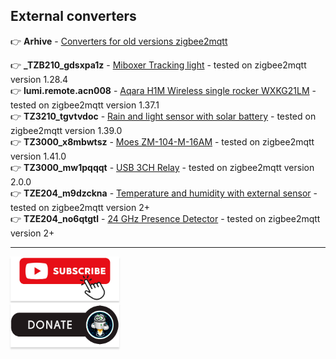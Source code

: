 ## External converters

:point_right: **Arhive** - [Converters for old versions zigbee2mqtt](https://github.com/kvazis/training/tree/master/z2m_converters)

:point_right: **_TZB210_gdsxpa1z** - [Miboxer Tracking light](https://raw.githubusercontent.com/kvazis/library/refs/heads/master/ext_converters/js/_TZB210_gdsxpa1z.js) - tested on zigbee2mqtt version 1.28.4    
:point_right: **lumi.remote.acn008** - [Aqara H1M Wireless single rocker WXKG21LM](https://raw.githubusercontent.com/kvazis/library/master/ext_converters/js/WXKG21LM.js) - tested on zigbee2mqtt version 1.37.1    
:point_right: **TZ3210_tgvtvdoc** - [Rain and light sensor with solar battery](https://raw.githubusercontent.com/kvazis/library/master/ext_converters/js/TS0207_rain_sensor.js) - tested on zigbee2mqtt version 1.39.0    
:point_right: **TZ3000_x8mbwtsz** - [Moes ZM-104-M-16AM](https://raw.githubusercontent.com/kvazis/library/master/ext_converters/js/TZ3000_x8mbwtsz.js) - tested on zigbee2mqtt version 1.41.0    
:point_right: **TZ3000_mw1pqqqt** - [USB 3CH Relay](https://raw.githubusercontent.com/kvazis/library/master/ext_converters/js/TZ3000_mw1pqqqt.js) - tested on zigbee2mqtt version 2.0.0    
:point_right: **TZE204_m9dzckna** - [Temperature and humidity with external sensor](https://raw.githubusercontent.com/kvazis/library/master/ext_converters/js/TZE204_m9dzckn.js) - tested on zigbee2mqtt version 2+    
:point_right: **TZE204_no6qtgtl** - [24 GHz Presence Detector](https://raw.githubusercontent.com/kvazis/library/master/ext_converters/js/_TZE204_no6qtgtl.js) - tested on zigbee2mqtt version 2+    

____
<a href="https://www.youtube.com/channel/UCcq9onYHbs6go3kDpfBoqhg?sub_confirmation=1" target="_blank"><img src="https://raw.githubusercontent.com/kvazis/library/master/img/subscribe.png" alt="Subscribe" style="height: 71px !important;width: 174px !important;box-shadow: 0px 3px 2px 0px rgba(190, 190, 190, 0.5) !important;-webkit-box-shadow: 0px 3px 2px 0px rgba(190, 190, 190, 0.5) !important;" ></a>     
<a href="http://kvazis.link/donate" target="_blank"><img src="https://raw.githubusercontent.com/kvazis/library/master/img/donate.png" alt="Donate" style="height: 71px !important;width: 174px !important;box-shadow: 0px 3px 2px 0px rgba(190, 190, 190, 0.5) !important;-webkit-box-shadow: 0px 3px 2px 0px rgba(190, 190, 190, 0.5) !important;" ></a>
